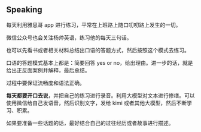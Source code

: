 ## Speaking

每天利用雅思哥 app 进行练习，平常在上班路上随口叨叨路上发生的一切。

微信公众号也会关注杨帅英语，练习他的每天三句话。

也可以先看书或者相关材料总结出口语的答题方式，然后按照这个模式去练习。

口语的答题模式基本上都是：简要回答 yes or no，给出理由。进一步的话，就是给出正反面案例并解释，最后总结。

过程中要保证流畅度和语法正确。

**每天都要开口去说**，并把自己的练习进行录音。利用大模型对文本进行修缮。可以使用微信给自己发语音，然后识别文字，发给 kimi 或者其他大模型，然后不断学习、积累。

如果要准备一些话题的话，最好结合自己的过往经历或者故事进行描述。